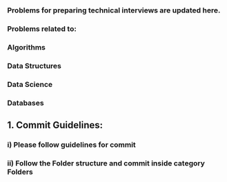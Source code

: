 ### Problems for preparing technical interviews are updated here. 

### Problems related to:

### Algorithms

### Data Structures

### Data Science

### Databases



## 1. Commit Guidelines:

### i) Please follow guidelines for commit

### ii) Follow the Folder structure and commit inside category Folders
